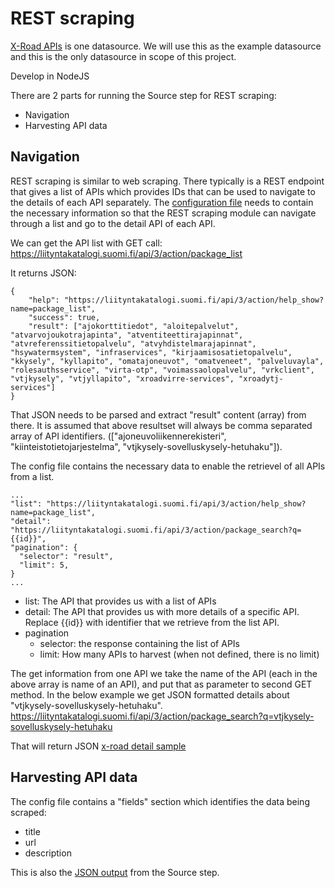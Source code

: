 # REST scraping
[X-Road APIs](https://liityntakatalogi.suomi.fi/api/3/action/package_list) is one datasource. We will use this as the example datasource and this is the only datasource in scope of this project.

Develop in NodeJS

There are 2 parts for running the Source step for REST scraping:
- Navigation
- Harvesting API data

## Navigation
REST scraping is similar to web scraping. There typically is a REST endpoint that gives a list of APIs which provides IDs that can be used to navigate to the details of each API separately.
The [configuration file](sample-xroad.json) needs to contain the necessary information so that the REST scraping module can navigate through a list and go to the detail API of each API.

We can get the API list with GET call: https://liityntakatalogi.suomi.fi/api/3/action/package_list

It returns JSON:

```
{
	"help": "https://liityntakatalogi.suomi.fi/api/3/action/help_show?name=package_list",
	"success": true,
	"result": ["ajokorttitiedot", "aloitepalvelut", "atvarvojoukotrajapinta", "atventiteettirajapinnat", "atvreferenssitietopalvelu", "atvyhdistelmarajapinnat", "hsywatermsystem", "infraservices", "kirjaamisosatietopalvelu", "kkysely", "kyllapito", "omatajoneuvot", "omatveneet", "palveluvayla", "rolesauthsservice", "virta-otp", "voimassaolopalvelu", "vrkclient", "vtjkysely", "vtjyllapito", "xroadvirre-services", "xroadytj-services"]
}
```
That JSON needs to be parsed and extract "result" content (array) from there. It is assumed that above resultset will always be comma separated array of API identifiers. (["ajoneuvoliikennerekisteri", "kiinteistotietojarjestelma", "vtjkysely-sovelluskysely-hetuhaku"]).  

The config file contains the necessary data to enable the retrievel of all APIs from a list.
```
...
"list": "https://liityntakatalogi.suomi.fi/api/3/action/help_show?name=package_list",
"detail": "https://liityntakatalogi.suomi.fi/api/3/action/package_search?q={{id}}",
"pagination": {
  "selector": "result",
  "limit": 5,
}
...
```
- list: The API that provides us with a list of APIs
- detail: The API that provides us with more details of a specific API. Replace {{id}} with identifier that we retrieve from the list API.
- pagination
  - selector: the response containing the list of APIs
  - limit: How many APIs to harvest (when not defined, there is no limit)



The get information from one API we take the name of the API (each in the above array is name of an API), and put that as parameter to second GET method. In the below example we get JSON formatted details about "vtjkysely-sovelluskysely-hetuhaku".  
https://liityntakatalogi.suomi.fi/api/3/action/package_search?q=vtjkysely-sovelluskysely-hetuhaku

That will return JSON [x-road detail sample](sample-x-road-input.json)

## Harvesting API data
The config file contains a "fields" section which identifies the data being scraped:
- title
- url
- description

This is also the [JSON output](../sample-out.json) from the Source step.
